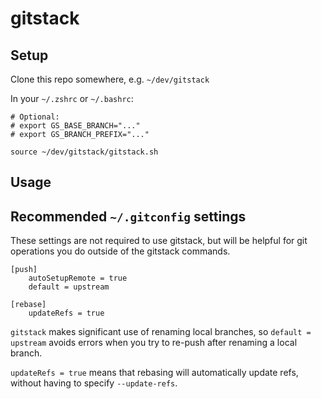 # gitstack

## Setup

Clone this repo somewhere, e.g. `~/dev/gitstack`

In your `~/.zshrc` or `~/.bashrc`:
```
# Optional:
# export GS_BASE_BRANCH="..."
# export GS_BRANCH_PREFIX="..."

source ~/dev/gitstack/gitstack.sh
```

## Usage

## Recommended `~/.gitconfig` settings

These settings are not required to use gitstack, but will be helpful for git operations you do outside of the gitstack commands.

```
[push]
    autoSetupRemote = true
    default = upstream

[rebase]
    updateRefs = true
```

`gitstack` makes significant use of renaming local branches, so `default = upstream` avoids errors when you try to re-push after renaming a local branch.

`updateRefs = true` means that rebasing will automatically update refs, without having to specify `--update-refs`.
